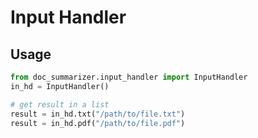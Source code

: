 # Input Handler

## Usage
```python
from doc_summarizer.input_handler import InputHandler
in_hd = InputHandler()

# get result in a list
result = in_hd.txt("/path/to/file.txt")
result = in_hd.pdf("/path/to/file.pdf")
```
